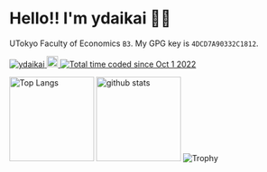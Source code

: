 # Hello!! I'm ydaikai 👋🏽

UTokyo Faculty of Economics `B3`. My GPG key is `4DCD7A90332C1812`.

<p align="left">
  <a href="https://github.com/ydaikai/ydaikai">
    <img src="https://komarev.com/ghpvc/?username=ydaikai" alt="ydaikai" />
  </a>
  <a href="http://twitter.com/0xdaikai">
    <img height="20" src="https://img.shields.io/twitter/follow/iammagnetts?label=follow&logo=twitter&style=flat" />
  </a>
  <a href="https://wakatime.com/@e093a6d3-6b9e-401d-8ef0-2fd7035535cd"><img src="https://wakatime.com/badge/user/e093a6d3-6b9e-401d-8ef0-2fd7035535cd.svg" alt="Total time coded since Oct 1 2022" /></a>
</p>
<p align="left">
    <img alt="Top Langs" height="150px" src="https://github-readme-stats.vercel.app/api/top-langs/?username=ydaikai&layout=compact&show_icons=true&theme=vue-dark" />
    <img alt="github stats" height="150px" src="https://github-readme-stats.vercel.app/api?username=ydaikai&theme=vue-dark&show_icons=true" />
<img alt="Trophy" src="https://github-profile-trophy.vercel.app/?username=ydaikai&theme=nord&column=7" />
</p>
